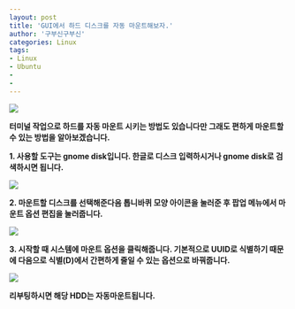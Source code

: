 ```yaml
---
layout: post
title: 'GUI에서 하드 디스크를 자동 마운트해보자.'
author: '구부신구부신'
categories: Linux
tags:
- Linux
- Ubuntu
-
- 
---
```



<script> location.href='https://cafe.naver.com/develoid/868674' ; </script>

<p><p><img src="https://cafeptthumb-phinf.pstatic.net/MjAxOTA0MTVfMjgz/MDAxNTU1MjYwMTAwNDE4.1HO2uYWst6bDHPlbGFn4RBVh7LKTLfWg0cLsDCEo0Ksg.0F-FMIXUREoq9fwDHvPl9bW_9LpbREdRzGEWA1EFxvkg.PNG.kkw2821/%EB%94%94%EB%B2%A8%EB%A1%9C%EC%9D%B4%EB%93%9C_%EA%B8%80%EC%96%91%EC%8B%9D_%EB%94%94%ED%8F%B4%ED%8A%B8.png?type=w740"></p><p><b></p><p><b></p><p>터미널 작업으로 하드를 자동 마운트 시키는 방법도 있습니다만 그래도 편하게 마운트할 수 있는 방법을 알아보겠습니다.&nbsp;</p><p><b></p><p>1. 사용할 도구는 gnome disk입니다. 한글로 디스크 입력하시거나 gnome disk로 검색하시면 됩니다.&nbsp;</p><p><img src="https://cafeptthumb-phinf.pstatic.net/MjAxOTA1MTNfMTk1/MDAxNTU3NzIzMTE4OTQy.tRXqy2iyfnoOWfzzTzGEmG2Z4H3iGQYQxLpvONAm218g.9BV4qxTyzdOMcrPdS6_DeoxSqjnrU_r8zicLjOaBKTUg.PNG.dominant4u/%EC%8A%A4%ED%81%AC%EB%A6%B0%EC%83%B7%2C_2019-05-13_13-51-44.png?type=w740"><b></p><p><b></p><p>2. 마운트할 디스크를 선택해준다음 톱니바퀴 모양 아이콘을 눌러준 후 팝업 메뉴에서 마운트 옵션 편집을 눌러줍니다.</p><img src="https://cafeptthumb-phinf.pstatic.net/MjAxOTA1MTNfMTQ0/MDAxNTU3NzIzMTY2NDY3.F9iW-W-YvwtAI4JKU-Sp3BKwHlwm1Mxw_K4oGJyDWjsg.0wZpVS9TC6SoMVGh6gC8e4OrRrtUWql08gihQyWJUPUg.PNG.dominant4u/%EC%8A%A4%ED%81%AC%EB%A6%B0%EC%83%B7%2C_2019-05-13_13-52-35.png?type=w740"><p><b></p><p>3. 시작할 때 시스템에 마운트 옵션을 클릭해줍니다. 기본적으로 UUID로 식별하기 때문에 다음으로 식별(D)에서 간편하게 줄일 수 있는 옵션으로 바꿔줍니다.&nbsp;</p><p><img src="https://cafeptthumb-phinf.pstatic.net/MjAxOTA1MTNfNjgg/MDAxNTU3NzIzMzA4NjA3.PA4Zx8_22SHW7mgjvcjF1PCEU1Isiop5UiGc0wbsrnAg.35Ynd9Ns0PsSw5vRTuMA4X8786spdqMnKE8qv2IZgXUg.PNG.dominant4u/%EC%8A%A4%ED%81%AC%EB%A6%B0%EC%83%B7%2C_2019-05-13_13-54-25.png?type=w740"><b></p><p>리부팅하시면 해당 HDD는 자동마운트됩니다.&nbsp;</p><p><b></p><p><b></p></p>
